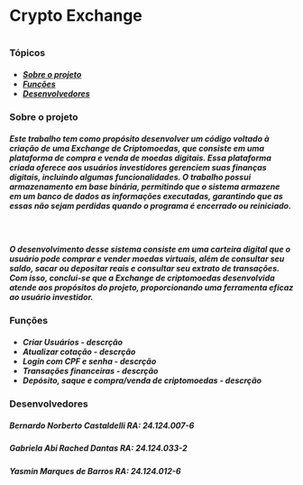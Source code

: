 <h1 id="titulo">Crypto Exchange<h1> 


<h3 id="topicos">Tópicos</h3>
<h5>
  <ul>
    <li><a href="#sobre">Sobre o projeto</a></li>
    <li><a href="#funcoes">Funções</a></li>
    <li><a href="#devs">Desenvolvedores</a></li>
  </ul>
</h5>

<h3>Sobre o projeto</h3>
<h5>Este trabalho tem como propósito desenvolver um código voltado à criação de uma Exchange de Criptomoedas, que consiste em uma plataforma de compra e venda de moedas digitais. Essa plataforma criada oferece aos usuários investidores gerenciem suas finanças digitais, incluindo algumas funcionalidades. O trabalho possui armazenamento em base binária, permitindo que o sistema armazene em um banco de dados as informações executadas, garantindo que as essas não sejam perdidas quando o programa é encerrado ou reiniciado. </h5><br>

<h5>O desenvolvimento desse sistema consiste em uma carteira digital que o usuário pode comprar e vender moedas virtuais, além de consultar seu saldo, sacar ou depositar reais e consultar seu extrato de transações. Com isso, conclui-se que a Exchange de criptomoedas desenvolvida atende aos propósitos do projeto, proporcionando uma ferramenta eficaz ao usuário investidor. </h5>


<h3 id="funcoes">Funções</h3>
<h5>
  <ul>
    <li id="funcao1">Criar Usuários - descrção</li>
    <li id="funcao2">Atualizar cotação - descrção</li>
    <li id="funcao3">Login com CPF e senha - descrção</li>
    <li id="funcao4">Transações financeiras - descrção</li>
    <li id="funcao5">Depósito, saque e compra/venda de criptomoedas - descrção</li>
  </ul>
</h5>



<h3 id="devs">Desenvolvedores</h3>
<h5>Bernardo Norberto Castaldelli <b>RA: 24.124.007-6</b></h5>
<h5>Gabriela Abi Rached Dantas <b>RA: 24.124.033-2</b></h5>
<h5>Yasmin Marques de Barros <b>RA: 24.124.012-6</b></h5>
